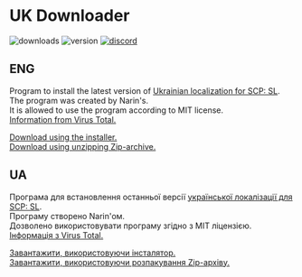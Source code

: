 # UK Downloader
![downloads](https://img.shields.io/github/downloads/Ukrainian-SCPSL/UKDownloader/total?logo=github&style=for-the-badge)
![version](https://img.shields.io/github/v/release/Ukrainian-SCPSL/UKDownloader?include_prereleases&logo=github&style=for-the-badge)
[![discord](https://img.shields.io/discord/1052888868514447401?label=Discord&logo=discord&style=for-the-badge)](https://discord.gg/xBYJmpHptk)
## ENG
Program to install the latest version of [Ukrainian localization for SCP: SL](https://github.com/Ukrainian-SCPSL/Ukrainian-language).                                                          
The program was created by Narin's.                                                          
It is allowed to use the program according to MIT license.                                                          
[Information from Virus Total.](https://www.virustotal.com/gui/file/8f395d3c68bcbca94276117c6bc25b889ab6659a5e298498a5be2ff67e352fa1?nocache=1)
                                                          
[Download using the installer.](https://github.com/Ukrainian-SCPSL/UKDownloader/releases/download/v1.0.2/UKDownloader.Setup.exe)                                                          
[Download using unzipping Zip-archive.](https://github.com/Ukrainian-SCPSL/UKDownloader/releases/download/v1.0.2/UKDownloader.zip)                                                          
## UA
Програма для встановлення останньої версії [української локалізації для SCP: SL](https://github.com/Ukrainian-SCPSL/Ukrainian-language).                                                          
Програму створено Narin'ом.                                                          
Дозволено використовувати програму згідно з MIT ліцензією.                                                          
[Інформація з Virus Total.](https://www.virustotal.com/gui/file/8f395d3c68bcbca94276117c6bc25b889ab6659a5e298498a5be2ff67e352fa1?nocache=1)
                                                          
[Завантажити, використовуючи інсталятор.](https://github.com/YT-Narin/UKDownloader/releases/download/v1.0.2/UKDownloader.Setup.exe)                                                           
[Завантажити, використовуючи розпакування Zip-архіву.](https://github.com/YT-Narin/UKDownloader/releases/download/v1.0.2/UKDownloader.zip)
